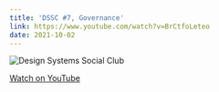 ```yaml
---
title: 'DSSC #7, Governance'
link: https://www.youtube.com/watch?v=BrCtfoLeteo
date: 2021-10-02
---
```


![Design Systems Social Club](https://i.ytimg.com/vi/BrCtfoLeteo/maxresdefault.jpg)

[Watch on YouTube](https://www.youtube.com/watch?v=BrCtfoLeteo)

